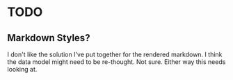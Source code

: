 # TODO

## Markdown Styles?

I don't like the solution I've put together for the rendered markdown. I think the data model might need to be re-thought. Not sure. Either way this needs looking at.
